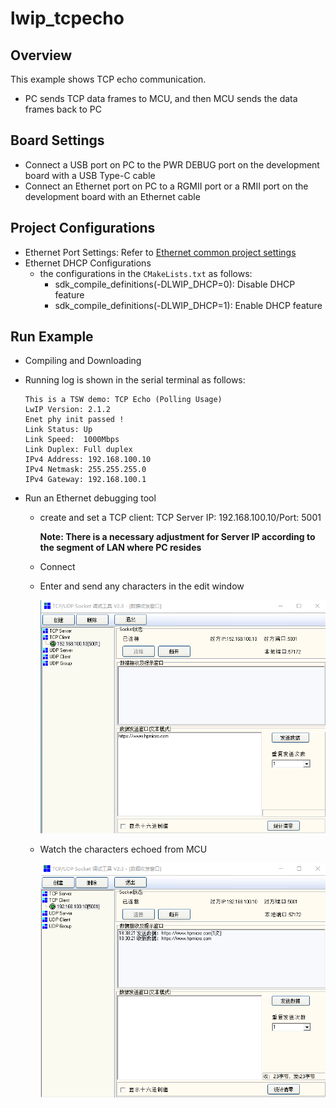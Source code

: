 # lwip_tcpecho

## Overview

This example shows TCP echo communication.

- PC sends TCP data frames to MCU,  and then MCU sends the data frames back to PC

## Board Settings

- Connect a USB port on PC to the PWR DEBUG port on the development board with a USB Type-C cable
- Connect an Ethernet port on PC to a RGMII port or a RMII port on the development board with an Ethernet cable

## Project Configurations

- Ethernet Port Settings: Refer to [Ethernet common project settings](../doc/Ethernet_Common_Project_Settings_en.md)
- Ethernet DHCP Configurations
  - the configurations in the `CMakeLists.txt` as follows:
    - sdk_compile_definitions(-DLWIP_DHCP=0): Disable DHCP feature
    - sdk_compile_definitions(-DLWIP_DHCP=1): Enable DHCP feature

## Run Example

- Compiling and Downloading
- Running log is shown in the serial terminal as follows:

  ```console
  This is a TSW demo: TCP Echo (Polling Usage)
  LwIP Version: 2.1.2
  Enet phy init passed !
  Link Status: Up
  Link Speed:  1000Mbps
  Link Duplex: Full duplex
  IPv4 Address: 192.168.100.10
  IPv4 Netmask: 255.255.255.0
  IPv4 Gateway: 192.168.100.1
  ```
- Run an Ethernet debugging tool

  - create and set a TCP client:  TCP Server IP: 192.168.100.10/Port: 5001

    **Note: There is a necessary adjustment for Server IP according to the segment of  LAN where PC resides**
  - Connect
  - Enter and send any characters in the edit window

    ![img](../doc/tsn_lwip_tcpecho_1.png)
  - Watch the characters echoed from MCU

    ![img](../doc/tsn_lwip_tcpecho_2.png)
